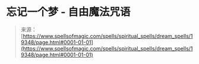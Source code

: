 <!--yml

category: 未分类

date: 2024-06-12 19:01:14

-->

# 忘记一个梦 - 自由魔法咒语

> 来源：[https://www.spellsofmagic.com/spells/spiritual_spells/dream_spells/19348/page.html#0001-01-01](https://www.spellsofmagic.com/spells/spiritual_spells/dream_spells/19348/page.html#0001-01-01)
